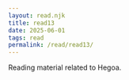 ```yaml
---
layout: read.njk
title: read13
date: 2025-06-01
tags: read
permalink: /read/read13/
---
```


Reading material related to Hegoa.
